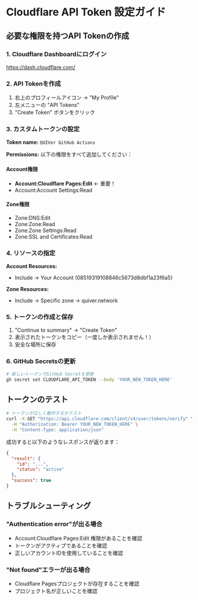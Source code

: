 # Cloudflare API Token 設定ガイド

## 必要な権限を持つAPI Tokenの作成

### 1. Cloudflare Dashboardにログイン
https://dash.cloudflare.com/

### 2. API Tokenを作成
1. 右上のプロフィールアイコン → "My Profile"
2. 左メニューの "API Tokens"
3. "Create Token" ボタンをクリック

### 3. カスタムトークンの設定

**Token name:** `QUIVer GitHub Actions`

**Permissions:**
以下の権限をすべて追加してください：

#### Account権限
- **Account:Cloudflare Pages:Edit** ← 重要！
- Account:Account Settings:Read

#### Zone権限
- Zone:DNS:Edit
- Zone:Zone:Read
- Zone:Zone Settings:Read
- Zone:SSL and Certificates:Read

### 4. リソースの指定

**Account Resources:**
- Include → Your Account (08519319108846c5673d8dbf1a23f6a5)

**Zone Resources:**
- Include → Specific zone → quiver.network

### 5. トークンの作成と保存

1. "Continue to summary" → "Create Token"
2. 表示されたトークンをコピー（一度しか表示されません！）
3. 安全な場所に保存

### 6. GitHub Secretsの更新

```bash
# 新しいトークンでGitHub Secretを更新
gh secret set CLOUDFLARE_API_TOKEN --body 'YOUR_NEW_TOKEN_HERE'
```

## トークンのテスト

```bash
# トークンが正しく動作するかテスト
curl -X GET "https://api.cloudflare.com/client/v4/user/tokens/verify" \
  -H "Authorization: Bearer YOUR_NEW_TOKEN_HERE" \
  -H "Content-Type: application/json"
```

成功すると以下のようなレスポンスが返ります：
```json
{
  "result": {
    "id": "...",
    "status": "active"
  },
  "success": true
}
```

## トラブルシューティング

### "Authentication error"が出る場合
- Account:Cloudflare Pages:Edit 権限があることを確認
- トークンがアクティブであることを確認
- 正しいアカウントIDを使用していることを確認

### "Not found"エラーが出る場合
- Cloudflare Pagesプロジェクトが存在することを確認
- プロジェクト名が正しいことを確認